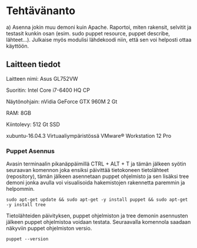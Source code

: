 # Tehtävänanto

a) Asenna jokin muu demoni kuin Apache. Raportoi, miten rakensit, selvitit ja testasit kunkin osan (esim. sudo puppet resource, puppet describe, lähteet…). Julkaise myös modulisi lähdekoodi niin, että sen voi helposti ottaa käyttöön.

## Laitteen tiedot

Laitteen nimi: Asus GL752VW

Suoritin: Intel Core i7-6400 HQ CP

Näytönohjain: nVidia GeForce GTX 960M 2 Gt

RAM: 8GB

Kiintolevy: 512 Gt SSD

xubuntu-16.04.3 Virtuaaliympäristössä VMware® Workstation 12 Pro

### Puppet Asennus

Avasin terminaalin pikanäppäimillä CTRL + ALT + T ja tämän jälkeen syötin seuraavan komennon joka ensiksi päivittää tietokoneen tietolähteet (repository), tämän jälkeen asennetaan puppet ohjelmisto ja sen lisäksi tree demoni jonka avulla voi visualisoida hakemistojen rakennetta paremmin ja helpommin.

```
sudo apt-get update && sudo apt-get -y install puppet && sudo apt-get -y install tree
```

Tietolähteiden päivityksen, puppet ohjelmiston ja tree demonin asennusten jälkeen puppet ohjelmistoa voidaan testata. Seuraavalla komennola saadaan näkyviin puppet ohjelmiston versio.

```
puppet --version
```

